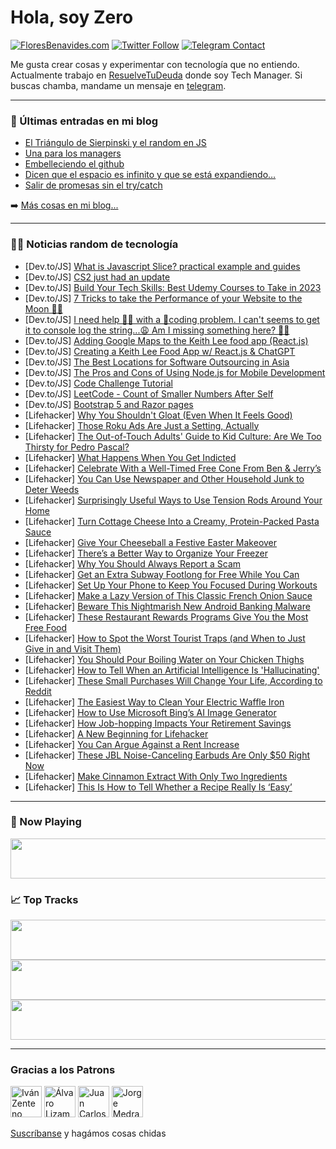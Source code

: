 # Hola, soy Zero

[![FloresBenavides.com](https://img.shields.io/website?down_message=oops&label=MiBlog&style=for-the-badge&up_message=online&url=https%3A%2F%2Ffloresbenavides.com)](https://floresbenavides.com) [![Twitter Follow](https://img.shields.io/twitter/follow/ZeroDragon?color=%231DA1F2&label=Follow&logo=twitter&logoColor=ffffff&style=for-the-badge)](https://twitter.com/zerodragon) [![Telegram Contact](https://img.shields.io/badge/escr%C3%ADbeme-ZeroDragon-%2326A5E4?style=for-the-badge&logo=telegram)](https://t.me/zerodragon)

Me gusta crear cosas y experimentar con tecnología que no entiendo.
Actualmente trabajo en [ResuelveTuDeuda](http://github.com/resuelve) donde soy Tech Manager.
Si buscas chamba, mandame un mensaje en [telegram](https://t.me/zerodragon).

---

### 📕 Últimas entradas en mi blog
<!-- BLOG-POST-LIST:START -->
- [El Triángulo de Sierpinski y el random en JS](https://floresbenavides.com/el-triangulo-de-sierpinski-y-el-random-en-js/)
- [Una para los managers](https://floresbenavides.com/una-para-los-managers/)
- [Embelleciendo el github](https://floresbenavides.com/embelleciendo-el-github/)
- [Dicen que el espacio es infinito y que se está expandiendo…](https://floresbenavides.com/dicen-que-el-espacio-es-infinito-y-que-se-esta-expandiendo/)
- [Salir de promesas sin el try/catch](https://floresbenavides.com/salir-de-promesas-sin-el-try-catch/)
<!-- BLOG-POST-LIST:END -->

➡️ [Más cosas en mi blog...](https://floresbenavides.com)

---

### 👨‍💻 Noticias random de tecnología
<!-- TECH-POSTS:START -->
- [Dev.to/JS] [What is Javascript Slice? practical example and guides](https://dev.to/rahul3002/what-is-javascript-slice-practical-example-and-guides-18c2)
- [Dev.to/JS] [CS2 just had an update](https://dev.to/kartik7120/cs2-just-had-an-update-176o)
- [Dev.to/JS] [Build Your Tech Skills: Best Udemy Courses to Take in 2023](https://dev.to/javinpaul/build-your-tech-skills-best-udemy-courses-to-take-in-2023-bf4)
- [Dev.to/JS] [7 Tricks to take the Performance of your Website to the Moon 🚀🌙](https://dev.to/ruppysuppy/7-tricks-to-take-the-performance-of-your-website-to-the-moon-1kpl)
- [Dev.to/JS] [I need help 😵‍💫 with a 🚨coding problem. I can&#39;t seems to get it to console log the string...😩 Am I missing something here? 🤔🧐](https://dev.to/syahiruddin/i-need-help-with-a-coding-problem-i-cant-seems-to-get-it-to-console-log-the-string-am-i-missing-something-here-17gn)
- [Dev.to/JS] [Adding Google Maps to the Keith Lee food app &lpar;React.js&rpar;](https://dev.to/cmcoffeedev/adding-google-maps-to-the-keith-lee-food-app-reactjs-93i)
- [Dev.to/JS] [Creating a Keith Lee Food App w/ React.js &amp; ChatGPT](https://dev.to/cmcoffeedev/creating-a-keith-lee-food-app-w-reactjs-chatgpt-2no5)
- [Dev.to/JS] [The Best Locations for Software Outsourcing in Asia](https://dev.to/jasonlee/the-best-locations-for-software-outsourcing-in-asia-1c13)
- [Dev.to/JS] [The Pros and Cons of Using Node.js for Mobile Development](https://dev.to/folasayosamuel/the-pros-and-cons-of-using-nodejs-for-mobile-development-4n76)
- [Dev.to/JS] [Code Challenge Tutorial](https://dev.to/familymanjosh/code-challenge-tutorial-4jf6)
- [Dev.to/JS] [LeetCode - Count of Smaller Numbers After Self](https://dev.to/_alkesh26/leetcode-count-of-smaller-numbers-after-self-2gb1)
- [Dev.to/JS] [Bootstrap 5 and Razor pages](https://dev.to/karenpayneoregon/bootstrap-5-and-razor-pages-4521)
- [Lifehacker] [Why You Shouldn&#39;t Gloat &lpar;Even When It Feels Good&rpar;](https://lifehacker.com/why-you-shouldnt-gloat-even-when-it-feels-good-1850289355)
- [Lifehacker] [Those Roku Ads Are Just a Setting, Actually](https://lifehacker.com/those-roku-ads-are-just-a-setting-actually-1850287959)
- [Lifehacker] [The Out-of-Touch Adults&#39; Guide to Kid Culture: Are We Too Thirsty for Pedro Pascal?](https://lifehacker.com/the-out-of-touch-adults-guide-to-kid-culture-are-we-to-1850287874)
- [Lifehacker] [What Happens When You Get Indicted](https://lifehacker.com/what-happens-when-you-get-indicted-1850287686)
- [Lifehacker] [Celebrate With a Well-Timed Free Cone From Ben &amp; Jerry’s](https://lifehacker.com/celebrate-with-a-well-timed-free-cone-from-ben-jerry-1850284677)
- [Lifehacker] [You Can Use Newspaper and Other Household Junk to Deter Weeds](https://lifehacker.com/you-can-use-newspaper-and-other-household-junk-to-deter-1850287806)
- [Lifehacker] [Surprisingly Useful Ways to Use Tension Rods Around Your Home](https://lifehacker.com/surprisingly-useful-ways-to-use-tension-rods-around-you-1850287393)
- [Lifehacker] [Turn Cottage Cheese Into a Creamy, Protein-Packed Pasta Sauce](https://lifehacker.com/turn-cottage-cheese-into-a-creamy-protein-packed-pasta-1850285219)
- [Lifehacker] [Give Your Cheeseball a Festive Easter Makeover](https://lifehacker.com/give-your-cheeseball-a-festive-easter-makeover-1850284595)
- [Lifehacker] [There’s a Better Way to Organize Your Freezer](https://lifehacker.com/there-s-a-better-way-to-organize-your-freezer-1850284246)
- [Lifehacker] [Why You Should Always Report a Scam](https://lifehacker.com/why-you-should-always-report-a-scam-1850282865)
- [Lifehacker] [Get an Extra Subway Footlong for Free While You Can](https://lifehacker.com/get-an-extra-subway-footlong-for-free-while-you-can-1850283913)
- [Lifehacker] [Set Up Your Phone to Keep You Focused During Workouts](https://lifehacker.com/set-up-your-phone-to-keep-you-focused-during-workouts-1850283863)
- [Lifehacker] [Make a Lazy Version of This Classic French Onion Sauce](https://lifehacker.com/make-a-lazy-version-of-this-classic-french-onion-sauce-1850283430)
- [Lifehacker] [Beware This Nightmarish New Android Banking Malware](https://lifehacker.com/beware-this-nightmarish-new-android-banking-malware-1850282946)
- [Lifehacker] [These Restaurant Rewards Programs Give You the Most Free Food](https://lifehacker.com/these-restaurant-rewards-programs-give-you-the-most-fre-1850280785)
- [Lifehacker] [How to Spot the Worst Tourist Traps &lpar;and When to Just Give in and Visit Them&rpar;](https://lifehacker.com/how-to-spot-the-worst-tourist-traps-and-when-to-just-g-1850281093)
- [Lifehacker] [You Should Pour Boiling Water on Your Chicken Thighs](https://lifehacker.com/you-should-pour-boiling-water-on-your-chicken-thighs-1850280449)
- [Lifehacker] [How to Tell When an Artificial Intelligence Is &#39;Hallucinating&#39;](https://lifehacker.com/how-to-tell-when-an-artificial-intelligence-is-hallucin-1850280001)
- [Lifehacker] [These Small Purchases Will Change Your Life, According to Reddit](https://lifehacker.com/these-small-purchases-will-change-your-life-according-1850279880)
- [Lifehacker] [The Easiest Way to Clean Your Electric Waffle Iron](https://lifehacker.com/the-easiest-way-to-clean-your-electric-waffle-iron-1850279466)
- [Lifehacker] [How to Use Microsoft Bing’s AI Image Generator](https://lifehacker.com/how-to-use-bing-s-ai-image-generator-to-make-weird-shit-1850279194)
- [Lifehacker] [How Job-hopping Impacts Your Retirement Savings](https://lifehacker.com/how-job-hopping-impacts-your-retirement-savings-1850274503)
- [Lifehacker] [A New Beginning for Lifehacker](https://lifehacker.com/a-new-beginning-for-lifehacker-1850278940)
- [Lifehacker] [You Can Argue Against a Rent Increase](https://lifehacker.com/you-can-argue-against-a-rent-increase-1850278581)
- [Lifehacker] [These JBL Noise-Canceling Earbuds Are Only $50 Right Now](https://lifehacker.com/these-jbl-noise-canceling-earbuds-are-only-50-right-no-1850278993)
- [Lifehacker] [Make Cinnamon Extract With Only Two Ingredients](https://lifehacker.com/make-cinnamon-extract-with-only-two-ingredients-1850278864)
- [Lifehacker] [This Is How to Tell Whether a Recipe Really Is ‘Easy’](https://lifehacker.com/this-is-how-to-tell-whether-a-recipe-really-is-easy-1850277957)<!-- TECH-POSTS:END -->

---

### 🎵 Now Playing
<a href="https://spotify-now-playing-dun.vercel.app/now-playing?open"><img src="https://spotify-now-playing-dun.vercel.app/now-playing" width="540" height="64"></a>

### 📈 Top Tracks
<a href="https://spotify-now-playing-dun.vercel.app/top-tracks?i=1&open"><img src="https://spotify-now-playing-dun.vercel.app/top-tracks?i=1" width="540" height="64"></a>
<a href="https://spotify-now-playing-dun.vercel.app/top-tracks?i=2&open"><img src="https://spotify-now-playing-dun.vercel.app/top-tracks?i=2" width="540" height="64"></a>
<a href="https://spotify-now-playing-dun.vercel.app/top-tracks?i=3&open"><img src="https://spotify-now-playing-dun.vercel.app/top-tracks?i=3" width="540" height="64"></a>

---

### Gracias a los Patrons
[<img src="https://avatars.githubusercontent.com/u/243380?v=4" alt="Iván Zenteno" width="50px">](https://github.com/k001) [<img src="https://avatars.githubusercontent.com/u/19955639?v=4" alt="Álvaro Lizama" width="50px">](https://github.com/alvarolizama) [<img src="https://avatars.githubusercontent.com/u/2718753?v=4" alt="Juan Carlos Ruiz" width="50px">](https://github.com/JuanCrg90) [<img src="https://avatars.githubusercontent.com/u/37025?v=4" alt="Jorge Medrano" width="50px">](https://github.com/h1pp1e) 

[Suscríbanse](https://www.patreon.com/zerodragon) y hagámos cosas chidas
